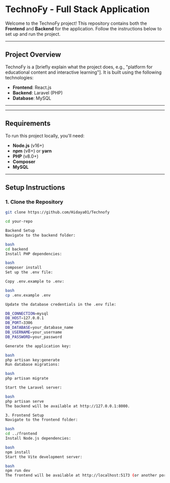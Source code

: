# TechnoFy - Full Stack Application

Welcome to the TechnoFy project! This repository contains both the **Frontend** and **Backend** for the application. Follow the instructions below to set up and run the project.

---

## **Project Overview**
TechnoFy is a [briefly explain what the project does, e.g., "platform for educational content and interactive learning"]. It is built using the following technologies:
- **Frontend**: React.js
- **Backend**: Laravel (PHP)
- **Database**: MySQL

---


---

## **Requirements**
To run this project locally, you'll need:
- **Node.js** (v16+)
- **npm** (v8+) or **yarn**
- **PHP** (v8.0+)
- **Composer**
- **MySQL**

---

## **Setup Instructions**

### **1. Clone the Repository**
```bash
git clone https://github.com/Hidaya01/Technofy

cd your-repo

Backend Setup
Navigate to the backend folder:

bash
cd backend
Install PHP dependencies:

bash
composer install
Set up the .env file:

Copy .env.example to .env:

bash
cp .env.example .env

Update the database credentials in the .env file:

DB_CONNECTION=mysql
DB_HOST=127.0.0.1
DB_PORT=3306
DB_DATABASE=your_database_name
DB_USERNAME=your_username
DB_PASSWORD=your_password

Generate the application key:

bash
php artisan key:generate
Run database migrations:

bash
php artisan migrate

Start the Laravel server:

bash
php artisan serve
The backend will be available at http://127.0.0.1:8000.

3. Frontend Setup
Navigate to the frontend folder:

bash
cd ../frontend
Install Node.js dependencies:

bash
npm install
Start the Vite development server:

bash
npm run dev
The frontend will be available at http://localhost:5173 (or another port if 5173 is in use).